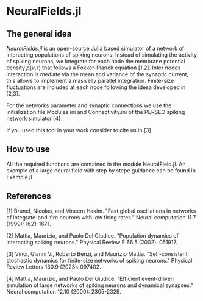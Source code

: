 # NeuralFields.jl
## The general idea
*NeuralFields.jl* is an open-source Julia based simulator of a network of interacting populations of spiking neurons.
Instead of simulating the activity of spiking neurons, we integrate for each node the membrane potential density $p(v,t)$
that follows a Fokker-Planck equation [1,2]. Inter nodes interaction is mediate via the mean and variance of the synaptic current, this allows
to implement a masivelly parallel integration.
Finite-size fluctuations are included at each node following the idesa developed in [2,3].

For the networks parameter and synaptic connections we use the initialization file Modules.ini and Connectivity.ini of the PERSEO spiking network simulator [4]

If you used this tool in your work consider to cite us in [3]


## How to use
All the required functions are contained in the module NeuralField.jl. An exemple of a large neural field with step by stepe guidance can be found in Example.jl 



## References
[1] Brunel, Nicolas, and Vincent Hakim. "Fast global oscillations in networks of integrate-and-fire neurons with low firing rates." Neural computation 11.7 (1999): 1621-1671.

[2] Mattia, Maurizio, and Paolo Del Giudice. "Population dynamics of interacting spiking neurons." Physical Review E 66.5 (2002): 051917.

[3] Vinci, Gianni V., Roberto Benzi, and Maurizio Mattia. "Self-consistent stochastic dynamics for finite-size networks of spiking neurons." Physical Review Letters 130.9 (2023): 097402.

[4] Mattia, Maurizio, and Paolo Del Giudice. "Efficient event-driven simulation of large networks of spiking neurons and dynamical synapses." Neural computation 12.10 (2000): 2305-2329.


